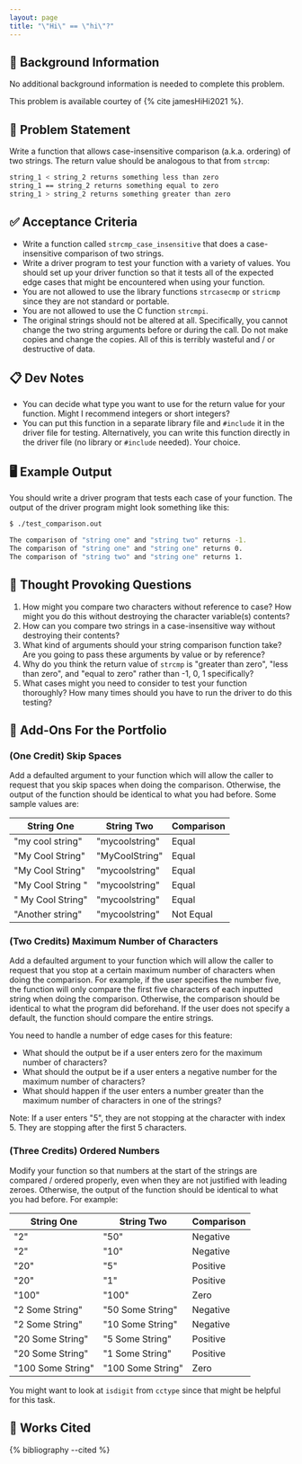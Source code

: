 ```yaml
---
layout: page
title: "\"Hi\" == \"hi\"?"
---
```


## 🔖 Background Information

No additional background information is needed to complete this problem.

This problem is available courtey of {% cite jamesHiHi2021 %}.

## 🎯 Problem Statement

Write a function that allows case-insensitive comparison (a.k.a. ordering) of two strings. The return value should be analogous to that from `strcmp`:

```bash
string_1 < string_2 returns something less than zero
string_1 == string_2 returns something equal to zero
string_1 > string_2 returns something greater than zero
```

## ✅ Acceptance Criteria

* Write a function called `strcmp_case_insensitive` that does a case-insensitive comparison of two strings.
* Write a driver program to test your function with a variety of values. You should set up your driver function so that it tests all of the expected edge cases that might be encountered when using your function.
* You are not allowed to use the library functions `strcasecmp` or `stricmp` since they are not standard or portable.
* You are not allowed to use the C function `strcmpi`.
* The original strings should not be altered at all. Specifically, you cannot change the two string arguments before or during the call. Do not make copies and change the copies. All of this is terribly wasteful and / or destructive of data.

## 📋 Dev Notes

* You can decide what type you want to use for the return value for your function. Might I recommend integers or short integers?
* You can put this function in a separate library file and `#include` it in the driver file for testing. Alternatively, you can write this function directly in the driver file (no library or `#include` needed). Your choice.

## 🖥️ Example Output

You should write a driver program that tests each case of your function. The output of the driver program might look something like this:

```bash
$ ./test_comparison.out

The comparison of "string one" and "string two" returns -1.
The comparison of "string one" and "string one" returns 0.
The comparison of "string two" and "string one" returns 1.
```

## 📝 Thought Provoking Questions

1. How might you compare two characters without reference to case? How might you do this without destroying the character variable(s) contents?
2. How can you compare two strings in a case-insensitive way without destroying their contents?
3. What kind of arguments should your string comparison function take? Are you going to pass these arguments by value or by reference?
4. Why do you think the return value of `strcmp` is "greater than zero", "less than zero", and "equal to zero" rather than -1, 0, 1 specifically?
5. What cases might you need to consider to test your function thoroughly? How many times should you have to run the driver to do this testing?

## 💼 Add-Ons For the Portfolio

### (One Credit) Skip Spaces

Add a defaulted argument to your function which will allow the caller to request that you skip spaces when doing the comparison. Otherwise, the output of the function should be identical to what you had before. Some sample values are:

| String One | String Two | Comparison |
|------------|------------|------------|
| "my cool string" | "mycoolstring" | Equal |
| "My Cool String" | "MyCoolString" | Equal |
| "My Cool String" | "mycoolstring" | Equal |
| "My Cool String " | "mycoolstring" | Equal |
| " My Cool String" | "mycoolstring" | Equal |
| "Another string" | "mycoolstring" | Not Equal |

### (Two Credits) Maximum Number of Characters

Add a defaulted argument to your function which will allow the caller to request that you stop at a certain maximum number of characters when doing the comparison. For example, if the user specifies the number five, the function will only compare the first five characters of each inputted string when doing the comparison. Otherwise, the comparison should be identical to what the program did beforehand. If the user does not specify a default, the function should compare the entire strings.

You need to handle a number of edge cases for this feature:

* What should the output be if a user enters zero for the maximum number of characters?
* What should the output be if a user enters a negative number for the maximum number of characters?
* What should happen if the user enters a number greater than the maximum number of characters in one of the strings?

Note: If a user enters "5", they are not stopping at the character with index 5. They are stopping after the first 5 characters.

### (Three Credits) Ordered Numbers

Modify your function so that numbers at the start of the strings are compared / ordered properly, even when they are not justified with leading zeroes. Otherwise, the output of the function should be identical to what you had before. For example:

| String One | String Two | Comparison |
|------------|------------|------------|
| "2" | "50" | Negative |
| "2" | "10" | Negative |
| "20" | "5" | Positive |
| "20" | "1" | Positive |
| "100" | "100" | Zero |
| "2 Some String" | "50 Some String" | Negative |
| "2 Some String" | "10 Some String" | Negative |
| "20 Some String" | "5 Some String" | Positive |
| "20 Some String" | "1 Some String" | Positive |
| "100 Some String" | "100 Some String" | Zero |

You might want to look at `isdigit` from `cctype` since that might be helpful for this task.

## 📘 Works Cited

{% bibliography --cited %}
